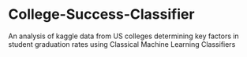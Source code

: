 # College-Success-Classifier
An analysis of kaggle data from US colleges determining key factors in student graduation rates using Classical Machine Learning Classifiers
